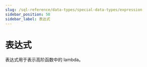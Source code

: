 ```yaml
---
slug: /sql-reference/data-types/special-data-types/expression
sidebar_position: 58
sidebar_label: 表达式
---
```



# 表达式

表达式用于表示高阶函数中的 lambda。
